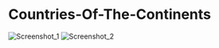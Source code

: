 # Countries-Of-The-Continents
![Screenshot_1](https://user-images.githubusercontent.com/96263634/153724171-2c5bfe5d-40fd-4ca0-87eb-f4115b9efd2f.jpg)
![Screenshot_2](https://user-images.githubusercontent.com/96263634/153724654-9ff8a277-7028-4c47-aea5-99dd03ceeed7.jpg)
